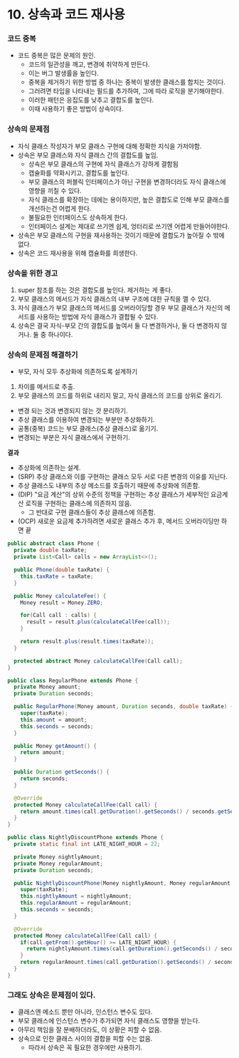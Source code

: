 # 10. 상속과 코드 재사용

### 코드 중복

- 코드 중복은 많은 문제의 원인.
  - 코드의 일관성을 깨고, 변경에 취약하게 만든다.
  - 이는 버그 발생률을 높인다.
  - 중복을 제거하기 위한 방법 중 하나는 중복이 발생한 클래스를 합치는 것이다.
  - 그러려면 타입을 나타내는 필드를 추가하여, 그에 따라 로직을 분기해야한다.
  - 이러한 패턴은 응집도를 낮추고 결합도를 높인다.
  - 이때 사용하기 좋은 방법이 상속이다.

### 상속의 문제점

- 자식 클래스 작성자가 부모 클래스 구현에 대해 정확한 지식을 가저야함.
- 상속은 부모 클래스와 자식 클래스 간의 결합도를 높임.
  - 상속은 부모 클래스의 구현에 자식 클래스가 강하게 결함됨
  - 캡슐화를 약화시키고, 결합도를 높인다.
  - 부모 클래스의 퍼블릭 인터페이스가 아닌 구현을 변경하더라도 자식 클래스에 영향을 끼칠 수 있다.
  - 자식 클래스를 확장하는 데에는 용이하지만, 높은 결합도로 인해 부모 클래스를 개선하는건 어렵게 한다.
  - 불필요한 인터페이스도 상속하게 한다.
  - 인터페이스 설계는 제대로 쓰기엔 쉽게, 엉터리로 쓰기엔 어렵게 만들어야한다.
- 상속은 부모 클래스의 구현을 재사용하는 것이기 때문에 결합도가 높아질 수 밖에 없다.
- 상속은 코드 재사용을 위해 캡슐화를 희생한다.

### 상속을 위한 경고

1. super 참조를 하는 것은 결합도를 높인다. 제거하는 게 좋다.
2. 부모 클래스의 메서드가 자식 클래스의 내부 구조에 대한 규칙을 깰 수 있다.
3. 자식 클래스가 부모 클래스의 메서드를 오버라이딩할 경우 부모 클래스가 자신의 메서드를 사용하는 방법에 자식 클래스가 결합될 수 있다.
4. 상속은 결국 자식-부모 간의 결합도를 높여서 둘 다 변경하거나, 둘 다 변경하지 않거나. 둘 중 하나이다.

### 상속의 문제점 해결하기

- 부모, 자식 모두 추상화에 의존하도록 설계하기

1. 차이를 메서드로 추출.
2. 부모 클래스의 코드를 하위로 내리지 말고, 자식 클래스의 코드를 상위로 올리기.


- 변경 되는 것과 변경되지 않는 것 분리하기.
- 추상 클래스를 이용하여 변경되는 부분만 추상화하기.
- 공통(중복) 코드는 부모 클래스(추상 클래스)로 옮기기.
- 변경되는 부분은 자식 클래스에서 구현하기.

**결과**
- 추상화에 의존하는 설계.
- (SRP) 추상 클래스와 이를 구현하는 클래스 모두 서로 다른 변경의 이유를 지닌다.
- 추상 클래스도 내부의 추상 메소드를 호출하기 때문에 추상화에 의존함.
- (DIP) "요금 계산"의 상위 수준의 정책을 구현하는 추상 클래스가 세부적인 요금계산 로직을 구현하는 클래스에 의존하지 않음.
  - 그 반대로 구현 클래스들이 추상 클래스에 의존함. 
- (OCP) 새로운 요금제 추가하려면 새로운 클래스 추가 후, 메서드 오버라이딩만 하면 끝


```java
public abstract class Phone {
  private double taxRate;
  private List<Call> calls = new ArrayList<>();

  public Phone(double taxRate) {
    this.taxRate = taxRate;
  }

  public Money calculateFee() {
    Money result = Money.ZERO;

    for(Call call : calls) {
      result = result.plus(calculateCallFee(call));
    }

    return result.plus(result.times(taxRate));
  }

  protected abstract Money calculateCallFee(Call call);
}

```

```java
public class RegularPhone extends Phone {
  private Money amount;
  private Duration seconds;

  public RegularPhone(Money amount, Duration seconds, double taxRate) {
    super(taxRate);
    this.amount = amount;
    this.seconds = seconds;
  }

  public Money getAmount() {
    return amount;
  }

  public Duration getSeconds() {
    return seconds;
  }

  @Override
  protected Money calculateCallFee(Call call) {
    return amount.times(call.getDuration().getSeconds() / seconds.getSeconds());
  } 
}
```

```java
public class NightlyDiscountPhone extends Phone {
  private static final int LATE_NIGHT_HOUR = 22;

  private Money nightlyAmount;
  private Money regularAmount;
  private Duration seconds;

  public NightlyDiscountPhone(Money nightlyAmount, Money regularAmount, Duration seconds, double taxRate) {
    super(taxRate);
    this.nightlyAmount = nightlyAmount;
    this.regularAmount = regularAmount;
    this.seconds = seconds;
  }

  @Override
  protected Money calculateCallFee(Call call) {
    if(call.getFrom().getHour() >= LATE_NIGHT_HOUR) {
      return nightlyAmount.times(call.getDuration().getSeconds() / seconds.getSeconds());
    } 
    return regularAmount.times(call.getDuration().getSeconds() / seconds.getSeconds());
  }
}

```


### 그래도 상속은 문제점이 있다.

- 클래스엔 메소드 뿐만 아니라, 인스턴스 변수도 있다.
- 부모 클래스에 인스턴스 변수가 추가되면 자식 클래스도 영향을 받는다.
 - 아무리 책임을 잘 분배하더라도, 이 상황은 피할 수 없음.
- 상속으로 인한 클래스 사이의 결합을 피할 수는 없음.
  - 따라서 상속은 꼭 필요한 경우에만 사용하기.
